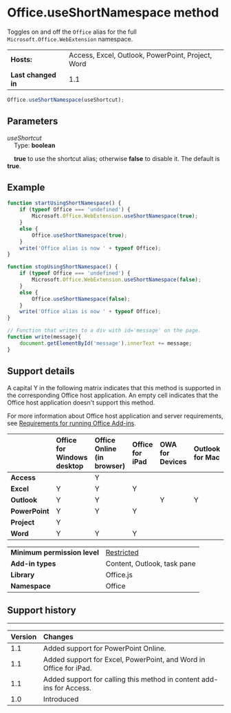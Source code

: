 
# Office.useShortNamespace method
Toggles on and off the  `Office` alias for the full `Microsoft.Office.WebExtension` namespace.

|||
|:-----|:-----|
|**Hosts:**|Access, Excel, Outlook, PowerPoint, Project, Word|
|**Last changed in**|1.1|

```js
Office.useShortNamespace(useShortcut);
```


## Parameters



_useShortcut_<br/>
&nbsp;&nbsp;&nbsp;&nbsp;Type:  **boolean**

    
&nbsp;&nbsp;&nbsp;&nbsp;**true** to use the shortcut alias; otherwise **false** to disable it. The default is **true**.
    


## Example



```js
function startUsingShortNamespace() {
    if (typeof Office === 'undefined') {
        Microsoft.Office.WebExtension.useShortNamespace(true);
    }
    else {
        Office.useShortNamespace(true);
    }
    write('Office alias is now ' + typeof Office);
}

function stopUsingShortNamespace() {
    if (typeof Office === 'undefined') {
        Microsoft.Office.WebExtension.useShortNamespace(false);
    }
    else {
        Office.useShortNamespace(false);
    }
    write('Office alias is now ' + typeof Office);
}

// Function that writes to a div with id='message' on the page.
function write(message){
    document.getElementById('message').innerText += message; 
}
```


## Support details


A capital Y in the following matrix indicates that this method is supported in the corresponding Office host application. An empty cell indicates that the Office host application doesn't support this method.

For more information about Office host application and server requirements, see [Requirements for running Office Add-ins](http://msdn.microsoft.com/library/67340567-bb9a-498c-96d3-3f52f28c16bc%28Office.15%29.aspx).


||**Office for Windows desktop**|**Office Online (in browser)**|**Office for iPad**|**OWA for Devices**|**Outlook for Mac**|
|:-----|:-----|:-----|:-----|:-----|:-----|
|**Access**||Y||||
|**Excel**|Y|Y|Y|||
|**Outlook**|Y|Y||Y|Y|
|**PowerPoint**|Y|Y|Y|||
|**Project**|Y|||||
|**Word**|Y|Y|Y|||

|||
|:-----|:-----|
|**Minimum permission level**|[Restricted](http://msdn.microsoft.com/library/da2efadc-4ebf-45fe-be39-397ac1eb1dbd%28Office.15%29.aspx)|
|**Add-in types**|Content, Outlook, task pane|
|**Library**|Office.js|
|**Namespace**|Office|

## Support history



****


|**Version**|**Changes**|
|:-----|:-----|
|1.1|Added support for PowerPoint Online.|
|1.1|Added support for Excel, PowerPoint, and Word in Office for iPad.|
|1.1|Added support for calling this method in content add-ins for Access.|
|1.0|Introduced|

